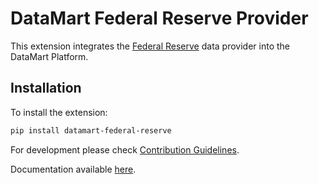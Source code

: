 # DataMart Federal Reserve Provider

This extension integrates the [Federal Reserve](https://www.federalreserve.gov/data.htm) data provider into the DataMart Platform.

## Installation

To install the extension:

```bash
pip install datamart-federal-reserve
```

For development please check [Contribution Guidelines](https://github.com/DataMart-finance/DataMartTerminal/blob/develop/datamart/CONTRIBUTING.md).

Documentation available [here](https://docs.datamart.co/platform).
